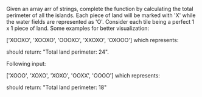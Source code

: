 Given an array arr of strings, complete the function by calculating the total perimeter of all the islands. Each piece of land will be marked with 'X' while the water fields are represented as 'O'. Consider each tile being a perfect 1 x 1 piece of land. Some examples for better visualization:

['XOOXO',
 'XOOXO',
 'OOOXO',
 'XXOXO',
 'OXOOO'] 
which represents:

should return: "Total land perimeter: 24".

Following input:

['XOOO',
 'XOXO',
 'XOXO',
 'OOXX',
 'OOOO']
which represents:

should return: "Total land perimeter: 18"

